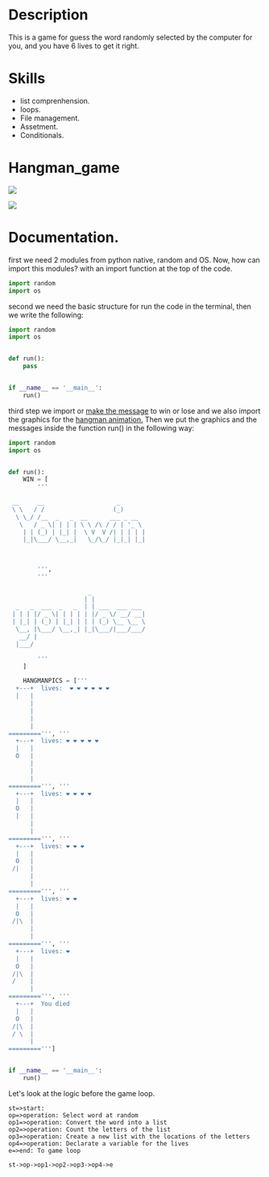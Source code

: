 # Description
This is a game for guess the word randomly selected by the computer for you, and you have 6 lives to get it right.

# Skills
- list comprenhension.
- loops.
- File management.
- Assetment.
- Conditionals.

# Hangman_game

![](https://i.imgur.com/Hk6ovKt.png)

![](https://img.shields.io/badge/python-3.9-green)


# Documentation.
first we need 2 modules from python native, random and OS. Now, how can import this modules? with an import function at the top of the code.
```python
import random
import os
```
second we need the basic structure for run the code in the terminal, then we write the following:
```python
import random
import os


def run():
	pass


if __name__ == '__main__':
    run()
```
third step we import or [make the message](http://patorjk.com/software/taag/#p=display&h=2&v=2&f=Big&t=you%20loss%20 "make the message") to win or lose and we also import the graphics for the [hangman animation.](http://gist.github.com/chrishorton/8510732aa9a80a03c829b09f12e20d9c "hangman animation.") Then we put the graphics and the messages inside the function run() in the following way:
```python
import random
import os


def run():
	WIN = [
        '''
        
 __     __                    _       
 \ \   / /                   (_)      
  \ \_/ /__  _   _  __      ___ _ __  
   \   / _ \| | | | \ \ /\ / / | '_ \ 
    | | (_) | |_| |  \ V  V /| | | | |
    |_|\___/ \__,_|   \_/\_/ |_|_| |_|
                                      
                                      

        ''',
        '''
        
                      _                
                     | |               
  _   _  ___  _   _  | | ___  ___ ___  
 | | | |/ _ \| | | | | |/ _ \/ __/ __| 
 | |_| | (_) | |_| | | | (_) \__ \__ \ 
  \__, |\___/ \__,_| |_|\___/|___/___/ 
   __/ |                               
  |___/                                

        '''
    ]

    HANGMANPICS = ['''
  +---+  lives:  ❤️ ❤️ ❤️ ❤️ ❤️ ❤️
  |   |
      |
      |
      |
      |
=========''', '''
  +---+  lives: ❤️ ❤️ ❤️ ❤️ ❤️
  |   |
  O   |
      |
      |
      |
=========''', '''
  +---+  lives: ❤️ ❤️ ❤️ ❤️
  |   |
  O   |
  |   |
      |
      |
=========''', '''
  +---+  lives: ❤️ ❤️ ❤️
  |   |
  O   |
 /|   |
      |
      |
=========''', '''
  +---+  lives: ❤️ ❤️
  |   |
  O   |
 /|\  |
      |
      |
=========''', '''
  +---+  lives: ❤️
  |   |
  O   |
 /|\  |
 /    |
      |
=========''', '''
  +---+  You died 
  |   |
  O   |
 /|\  |
 / \  |
      |
=========''']


if __name__ == '__main__':
    run()
```

Let's look at the logic before the game loop.
```flow
st=>start: 
op=>operation: Select word at random
op1=>operation: Convert the word into a list
op2=>operation: Count the letters of the list
op3=>operation: Create a new list with the locations of the letters
op4=>operation: Declarate a variable for the lives
e=>end: To game loop

st->op->op1->op2->op3->op4->e

```